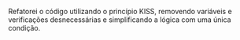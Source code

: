 Refatorei o código utilizando o princípio KISS, removendo variáveis e verificações desnecessárias e simplificando a lógica com uma única condição.
